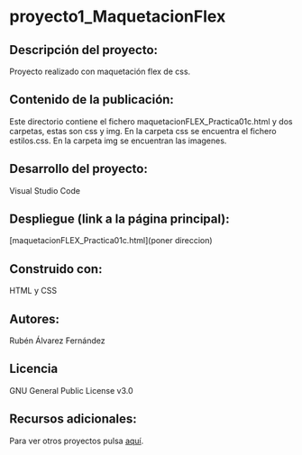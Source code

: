 # proyecto1_MaquetacionFlex
## Descripción del proyecto:
Proyecto realizado con maquetación flex de css.
## Contenido de la publicación:
Este directorio contiene el fichero maquetacionFLEX_Practica01c.html y dos carpetas, estas son css y img.
En la carpeta css se encuentra el fichero estilos.css.
En la carpeta img se encuentran las imagenes.
## Desarrollo del proyecto:
Visual Studio Code
## Despliegue (link a la página principal):
[maquetacionFLEX_Practica01c.html](poner direccion)
## Construido con:
HTML y CSS
## Autores:
Rubén Álvarez Fernández
## Licencia
GNU General Public License v3.0
## Recursos adicionales:
Para ver otros proyectos pulsa [aquí](https://github.com/NEBUR342?tab=repositories).
